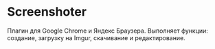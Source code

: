 # Screenshoter
Плагин для Google Chrome и Яндекс Браузера. Выполняет функции: создание, загрузку на Imgur, скачивание и редактирование.
